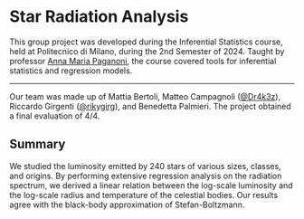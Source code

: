 # Star Radiation Analysis
This group project was developed during the Inferential Statistics course, held at Politecnico di Milano, during the 2nd Semester of 2024.
Taught by professor [Anna Maria Paganoni](https://www.linkedin.com/in/anna-maria-paganoni-a85732267/), the course covered tools for inferential statistics and regression models.

<hr>

Our team was made up of Mattia Bertoli, Matteo Campagnoli ([@Dr4k3z](https://github.com/Dr4k3z)), Riccardo Girgenti ([@rikygirg](https://github.com/rikygirg)), and Benedetta Palmieri. The project obtained a final evaluation of 4/4.

## Summary
We studied the luminosity emitted by 240 stars of various sizes, classes, and origins. By performing extensive regression analysis on the radiation spectrum, we derived a linear relation between the log-scale luminosity and the log-scale radius and temperature of the celestial bodies. Our results agree with the black-body approximation of Stefan-Boltzmann.
